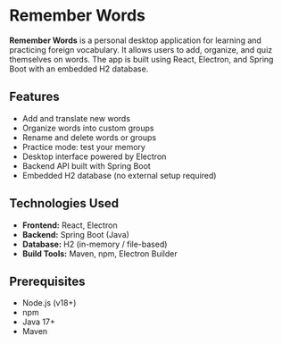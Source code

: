 # Remember Words

**Remember Words** is a personal desktop application for learning and practicing foreign vocabulary. It allows users to add, organize, and quiz themselves on words. The app is built using React, Electron, and Spring Boot with an embedded H2 database.

## Features

- Add and translate new words
- Organize words into custom groups
- Rename and delete words or groups
- Practice mode: test your memory
- Desktop interface powered by Electron
- Backend API built with Spring Boot
- Embedded H2 database (no external setup required)

## Technologies Used

- **Frontend:** React, Electron
- **Backend:** Spring Boot (Java)
- **Database:** H2 (in-memory / file-based)
- **Build Tools:** Maven, npm, Electron Builder

## Prerequisites

- Node.js (v18+)
- npm
- Java 17+
- Maven
